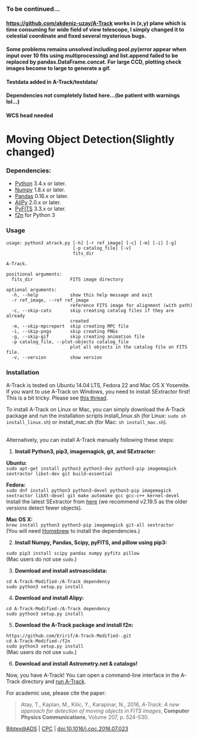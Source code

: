 ### To be continued...
#### https://github.com/akdeniz-uzay/A-Track works in (x,y) plane which is time consuming for wide field of view telescope, I simply changed it to celestial coordinate and fixed several mysterious bugs. 
#### Some problems remains unsolved including pool.py(error appear when input over 10 fits using multiprocessing) and list.append failed to be replaced by pandas.DataFrame.concat. For large CCD, plotting check images become to large to generate a gif.
#### Testdata added in A-Track/testdata/
#### Dependencies not completely listed here...(be patient with warnings lol...)
#### WCS head needed

# Moving Object Detection(Slightly changed)

### Dependencies:

* [Python](https://www.python.org/) 3.4.x or later.
* [Numpy](http://www.numpy.org/) 1.8.x or later.
* [Pandas](http://pandas.pydata.org/) 0.16.x or later.
* [AliPy](http://obswww.unige.ch/~tewes/alipy/) 2.0.x or later.
* [PyFITS](http://www.stsci.edu/institute/software_hardware/pyfits) 3.3.x or later.
* [f2n](https://github.com/akdeniz-uzay/mod/tree/master/f2n) for Python 3

### <a name="usage"></a> Usage

```
usage: python3 atrack.py [-h] [-r ref_image] [-c] [-m] [-i] [-g]
                         [-p catalog_file] [-v]
                         fits_dir

A-Track.

positional arguments:
  fits_dir              FITS image directory

optional arguments:
  -h, --help            show this help message and exit
  -r ref_image, --ref ref_image
                        reference FITS image for alignment (with path)  
  -c, --skip-cats       skip creating catalog files if they are already
                        created
  -m, --skip-mpcreport  skip creating MPC file
  -i, --skip-pngs       skip creating PNGs
  -g, --skip-gif        skip creating animation file
  -p catalog_file, --plot-objects catalog_file
                        plot all objects in the catalog file on FITS file.
  -v, --version         show version
```

### Installation

A-Track is tested on Ubuntu 14.04 LTS, Fedora 22 and Mac OS X Yosemite. If you want to use A-Track on Windows, you need to install SExtractor first! This is a bit tricky. Please see [this thread](http://www.astromatic.net/forum/showthread.php?tid=948).

To install A-Track on Linux or Mac, you can simply download the A-Track package and run the installation scripts install_linux.sh (for Linux: `sudo sh install_linux.sh`) or install_mac.sh (for Mac: `sh install_mac.sh`).

<br>
Alternatively, you can install A-Track manually following these steps:

1. **Install Python3, pip3, imagemagick, git, and SExtractor:**

  **Ubuntu:**  
  `sudo apt-get install python3 python3-dev python3-pip imagemagick sextractor libxt-dev git build-essential`

  **Fedora:**  
  `sudo dnf install python3 python3-devel python3-pip imagemagick sextractor libXt-devel git make automake gcc gcc-c++ kernel-devel`  
  Install the latest SExtractor from [here](http://www.astromatic.net/download/sextractor/) (we recommend v2.19.5 as the older versions detect fewer objects).

  **Mac OS X:**  
  `brew install python3 python3-pip imagemagick git-all sextractor`  
  (You will need [Homebrew](http://brew.sh) to install the dependencies.)  
  
  
2. **Install Numpy, Pandas, Scipy, pyFITS, and pillow using pip3:**

  `sudo pip3 install scipy pandas numpy pyfits pillow`  
  (Mac users do not use `sudo`.)  
  

3. **Download and install astroasciidata:**  

  `cd A-Track-Modified-/A-Track dependency`  
  `sudo python3 setup.py install`

4. **Download and install Alipy:**  

  `cd A-Track-Modified-/A-Track dependency`  
  `sudo python3 setup.py install`  

5. **Download the A-Track package and install f2n:**  

  `https://github.com/Eririf/A-Track-Modified-.git`  
  `cd A-Track-Modified-/f2n`  
  `sudo python3 setup.py install`  
  (Mac users do not use `sudo`.)
 
 6. **Download and install Astrometry.net & catalogs!**

Now, you have A-Track! You can open a command-line interface in the A-Track directory and [run A-Track](#usage).

For academic use, please cite the paper:

> Atay, T., Kaplan, M., Kilic, Y., Karapinar, N.,
> 2016,
> *A-Track: A new approach for detection of moving objects in FITS images*,
> **Computer Physics Communications**, Volume 207, p. 524-530.

[Bibtex@ADS](http://adsabs.harvard.edu/cgi-bin/nph-bib_query?bibcode=2016CoPhC.207..524A&data_type=BIBTEX&db_key=PHY&nocookieset=1)
| [CPC](http://www.sciencedirect.com/science/article/pii/S0010465516302119)
| [doi:10.1016/j.cpc.2016.07.023](http://dx.doi.org/10.1016/j.cpc.2016.07.023)

